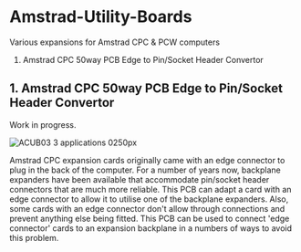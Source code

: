 # Amstrad-Utility-Boards
Various expansions for Amstrad CPC &amp; PCW computers
1. Amstrad CPC 50way PCB Edge to Pin/Socket Header Convertor

## 1. Amstrad CPC 50way PCB Edge to Pin/Socket Header Convertor
Work in progress.

![ACUB03 3 applications 0250px](https://user-images.githubusercontent.com/68661647/236635747-ab5e9f36-edd2-40aa-b03e-083d48ff2409.jpg)

Amstrad CPC expansion cards originally came with an edge connector to plug in the back of the computer. For a number of years now, backplane expanders have been available that accommodate pin/socket header connectors that are much more reliable. This PCB can adapt a card with an edge connector to allow it to utilise one of the backplane expanders. Also, some cards with an edge connector don't allow through connections and prevent anything else being fitted. This PCB can be used to connect 'edge connector' cards to an expansion backplane in a numbers of ways to avoid this problem.
